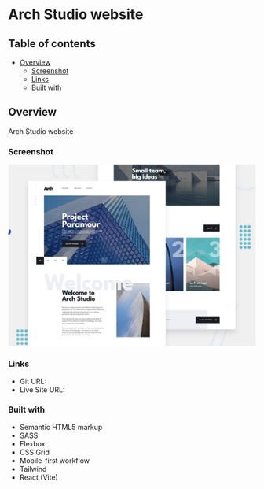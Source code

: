 # Arch Studio website

## Table of contents

- [Overview](#overview)
  - [Screenshot](#screenshot)
  - [Links](#links)
  - [Built with](#built-with)

## Overview

Arch Studio website

### Screenshot

![](/public/preview.jpg)

### Links

- Git URL: 
- Live Site URL: 

### Built with

- Semantic HTML5 markup
- SASS
- Flexbox
- CSS Grid
- Mobile-first workflow
- Tailwind
- React (Vite)
